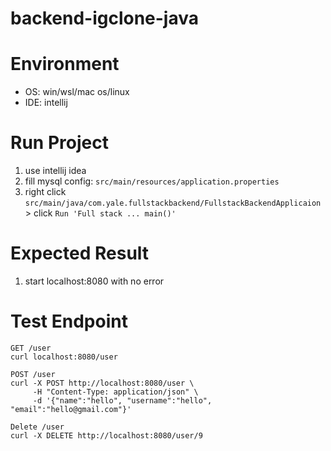 # backend-igclone-java

# Environment
- OS: win/wsl/mac os/linux
- IDE: intellij

# Run Project
1. use intellij idea
2. fill mysql config: `src/main/resources/application.properties`
3. right click `src/main/java/com.yale.fullstackbackend/FullstackBackendApplicaion` > click `Run 'Full stack ... main()'`

# Expected Result
1. start localhost:8080 with no error

# Test Endpoint
```
GET /user
curl localhost:8080/user

POST /user
curl -X POST http://localhost:8080/user \
     -H "Content-Type: application/json" \
     -d '{"name":"hello", "username":"hello", "email":"hello@gmail.com"}'

Delete /user
curl -X DELETE http://localhost:8080/user/9
```
